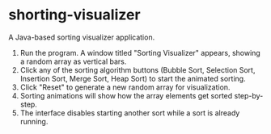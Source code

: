 # shorting-visualizer
A Java-based sorting visualizer application.
1.	Run the program. A window titled "Sorting Visualizer" appears, showing a random array as vertical bars.
2.	Click any of the sorting algorithm buttons (Bubble Sort, Selection Sort, Insertion Sort, Merge Sort, Heap Sort) to start the animated sorting.
3.	Click "Reset" to generate a new random array for visualization.
4.	Sorting animations will show how the array elements get sorted step-by-step.
5.	The interface disables starting another sort while a sort is already running.

